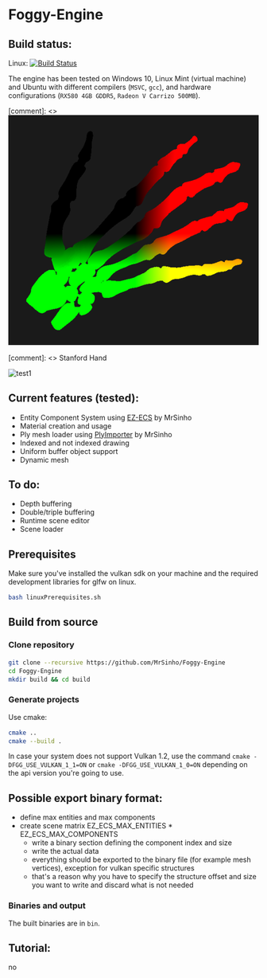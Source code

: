 # Foggy-Engine

## Build status: 

Linux: [![Build Status](https://travis-ci.com/MrSinho/Foggy-Engine.svg?token=WEQzvPex7Gf2cPScBckx&branch=main)](https://travis-ci.com/MrSinho/Foggy-Engine)

The engine has been tested on Windows 10, Linux Mint (virtual machine) and Ubuntu with different compilers (`MSVC`, `gcc`), and hardware configurations (`RX580 4GB GDDR5`, `Radeon V Carrizo 500MB`).

[comment]: <> ![best picture](Saved/Pictures/stanfordHand.png)

[comment]: <> Stanford Hand

![test1](Saved/Pictures/test1.gif)

## Current features (tested):
 - Entity Component System using [EZ-ECS](https://github.com/MrSinho/EZ-ECS) by MrSinho
 - Material creation and usage
 - Ply mesh loader using [PlyImporter](https://github.com/MrSinho/PlyImporter) by MrSinho
 - Indexed and not indexed drawing
 - Uniform buffer object support
 - Dynamic mesh

## To do:
 - Depth buffering
 - Double/triple buffering
 - Runtime scene editor
 - Scene loader

## Prerequisites

Make sure you've installed the vulkan sdk on your machine and the required development libraries for glfw on linux. 

```bash
bash linuxPrerequisites.sh
```

## Build from source

### Clone repository

```bash
git clone --recursive https://github.com/MrSinho/Foggy-Engine
cd Foggy-Engine
mkdir build && cd build
``` 

### Generate projects

Use cmake:
```bash
cmake ..
cmake --build .
```

In case your system does not support Vulkan 1.2, use the command `cmake -DFGG_USE_VULKAN_1_1=ON` or `cmake -DFGG_USE_VULKAN_1_0=ON` depending on the api version you're going to use.

## Possible export binary format:

 * define max entities and max components
 * create scene matrix EZ_ECS_MAX_ENTITIES * EZ_ECS_MAX_COMPONENTS
    * write a binary section defining the component index and size
    * write the actual data 
    * everything should be exported to the binary file (for example mesh vertices), exception for vulkan specific structures
    * that's a reason why you have to specify the structure offset and size you want to write and discard what is not needed
    


### Binaries and output

The built binaries are in `bin`.

## Tutorial:

no